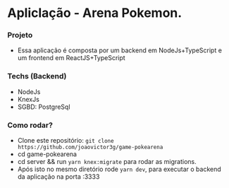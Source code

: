 # Apliclação - Arena Pokemon.

### Projeto
- Essa aplicação é composta por um backend em NodeJs+TypeScript e um frontend em ReactJS+TypeScript

### Techs (Backend)
- NodeJs
- KnexJs
- SGBD: PostgreSql

### Como rodar?
- Clone este repositório: `git clone https://github.com/joaovictor3g/game-pokearena`
- cd game-pokearena
- cd server && run `yarn knex:migrate` para rodar as migrations.
- Após isto no mesmo diretório rode `yarn dev`, para executar o backend da aplicação na porta :3333